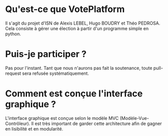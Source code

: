 # Qu'est-ce que VotePlatform
Il s'agit du projet d'ISN de Alexis LEBEL, Hugo BOUDRY et Théo PEDROSA. Cela consiste à gérer une élection à partir d'un programme simple en python.

# Puis-je participer ?
Pas pour l'instant. Tant que nous n'aurons pas fait la soutenance, toute pull-request sera refusée systématiquement.

# Comment est conçue l'interface graphique ?
L'interface graphique est conçue selon le modèle MVC (Modèle-Vue-Contrôleur).
Il est très important de garder cette architecture afin de gagner en lisibilité et en modularité.
